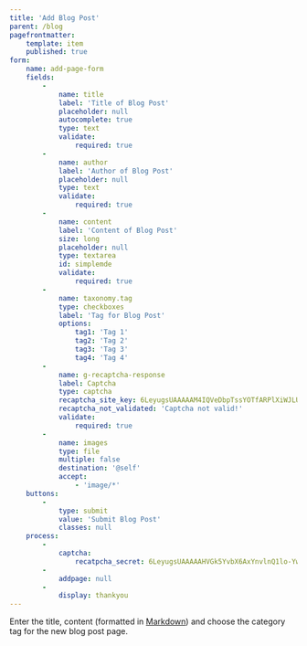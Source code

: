 ```yaml
---
title: 'Add Blog Post'
parent: /blog
pagefrontmatter:
    template: item
    published: true
form:
    name: add-page-form
    fields:
        -
            name: title
            label: 'Title of Blog Post'
            placeholder: null
            autocomplete: true
            type: text
            validate:
                required: true
        -
            name: author
            label: 'Author of Blog Post'
            placeholder: null
            type: text
            validate:
                required: true
        -
            name: content
            label: 'Content of Blog Post'
            size: long
            placeholder: null
            type: textarea
            id: simplemde
            validate:
                required: true
        -
            name: taxonomy.tag
            type: checkboxes
            label: 'Tag for Blog Post'
            options:
                tag1: 'Tag 1'
                tag2: 'Tag 2'
                tag3: 'Tag 3'
                tag4: 'Tag 4'
        -
            name: g-recaptcha-response
            label: Captcha
            type: captcha
            recaptcha_site_key: 6LeyugsUAAAAAM4IQVeDbpTssYOTfARPlXiWJLUw
            recaptcha_not_validated: 'Captcha not valid!'
            validate:
                required: true
        -
            name: images
            type: file
            multiple: false
            destination: '@self'
            accept:
                - 'image/*'
    buttons:
        -
            type: submit
            value: 'Submit Blog Post'
            classes: null
    process:
        -
            captcha:
                recatpcha_secret: 6LeyugsUAAAAAHVGk5YvbX6AxYnvlnQ1lo-YwhHW
        -
            addpage: null
        -
            display: thankyou
---
```


Enter the title, content (formatted in [Markdown](https://simplemde.com/markdown-guide)) and choose the category tag for the new blog post page.